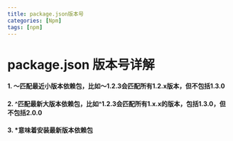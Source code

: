 ```yaml
---
title: package.json版本号
categories: [Npm]
tags: [npm]
---
```


# package.json 版本号详解



#### 1. ～匹配最近小版本依赖包，比如～1.2.3会匹配所有1.2.x版本，但不包括1.3.0



#### 2. ^匹配最新大版本依赖包，比如^1.2.3会匹配所有1.x.x的版本，包括1.3.0，但不包括2.0.0



#### 3. *意味着安装最新版本依赖包
